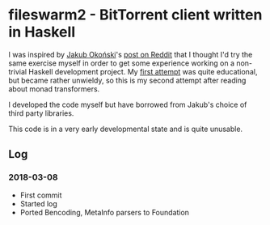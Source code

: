 # fileswarm2 - BitTorrent client written in Haskell

I was inspired by [Jakub Okoński](https://github.com/farnoy)'s [post on Reddit](https://www.reddit.com/r/haskell/comments/3nr24c/writing_a_bittorrent_client_in_haskell_1/) that I thought I'd try the same exercise myself in order to get some experience working on a non-trivial Haskell development project. My [first attempt](https://github.com/lisphacker/fileswarm) was quite educational, but became rather unwieldy, so this is my second attempt after reading about monad transformers.

I developed the code myself but have borrowed from Jakub's choice of third party libraries.

This code is in a very early developmental state and is quite unusable.

## Log

### 2018-03-08 
- First commit
- Started log
- Ported Bencoding, MetaInfo parsers to Foundation

